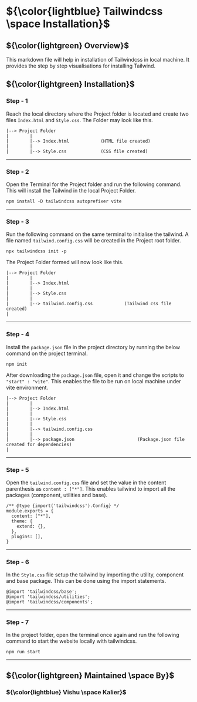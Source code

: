 # ${\color{lightblue} Tailwindcss \space Installation}$

## ${\color{lightgreen} Overview}$
This markdown file will help in installation of Tailwindcss in local machine. It provides the step by step visualisations for installing Tailwind.

## ${\color{lightgreen} Installation}$

### Step - 1
Reach the local directory where the Project folder is located and create two files `Index.html` and `Style.css`. The Folder may look like this.

    |--> Project Folder
    |        |
    |        |--> Index.html            (HTML file created)
    |        |
    |        |--> Style.css             (CSS file created)

----

### Step - 2

Open the Terminal for the Project folder and run the following command. This will install the Tailwind in the local Project Folder.

    npm install -D tailwindcss autoprefixer vite

----

### Step - 3
Run the following command on the same terminal to initialise the tailwind. A file named `tailwind.config.css` will be created in the Project root folder.
    
    npx tailwindcss init -p

The Project Folder formed will now look like this.

    |--> Project Folder
    |        |
    |        |--> Index.html
    |        |
    |        |--> Style.css
    |        |
    |        |--> tailwind.config.css            (Tailwind css file created)
    |

----

### Step - 4
Install the `package.json` file in the project directory by running the below command on the project terminal.

    npm init

After downloading the `package.json` file, open it and change the scripts to `"start" : "vite"`. This enables the file to be run on local machine under vite environment.

    |--> Project Folder
    |        |
    |        |--> Index.html
    |        |
    |        |--> Style.css
    |        |
    |        |--> tailwind.config.css
    |        |
    |        |--> package.json                        (Package.json file created for dependencies)
    |

----

### Step - 5
Open the `tailwind.config.css` file and set the value in the content parenthesis as `content : ["*"]`. This enables tailwind to import all the packages (component, utilities and base).

    /** @type {import('tailwindcss').Config} */
    module.exports = {
      content: ["*"],
      theme: {
        extend: {},
      },
      plugins: [],
    }

----

### Step - 6

In the `Style.css` file setup the tailwind by importing the utility, component and base package. This can be done using the import statements.

    @import 'tailwindcss/base';
    @import 'tailwindcss/utilities';
    @import 'tailwindcss/components';

----

### Step - 7
In the project folder, open the terminal once again and run the following command to start the website locally with tailwindcss.

    npm run start

----

## ${\color{lightgreen} Maintained \space By}$
### ${\color{lightblue} Vishu \space Kalier}$


















